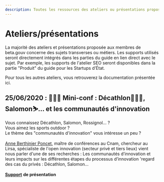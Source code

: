 ```yaml
---
description: Toutes les ressources des ateliers ou présentations proposées à la communauté.
---
```


# Ateliers/présentations

La majorité des ateliers et présentations proposée aux membres de beta.gouv concerne des sujets transverses ou métiers. Les supports utilisés seront directement intégrés dans les parties du guide en lien direct avec le sujet. Par exemple, les supports de l'atelier SEO seront disponibles dans la partie "Produit" du guide pour les Startups d’État.

Pour tous les autres ateliers, vous retrouverez la documentation présentée ici.

## 25/06/2020 : 👩🏼‍🏫 Mini-conf : Décathlon🏄🏾‍♀️, Salomon⛷... et les communautés d'innovation

Vous connaissez Décathlon, Salomon, Rossignol... ?\
Vous aimez les sports outdoor ?\
Le thème des "communautés d'innovation" vous intéresse un peu ?\
\
[Anne Berthinier Poncet](https://www.google.com/url?q=http://innovation.cnam.fr/liste-des-enseignants-/anne-berthinier-poncet-884551.kjsp\&sa=D\&source=calendar\&usd=2\&usg=AOvVaw2sjgkKVykXTf7vnYmvJxwr), maître de conférences au Cnam, chercheur au Lirsa, spécialiste de l'open innovation (secteur privé et tiers lieux) vient nous parler d'une de ses recherches : Les communautés d’innovation et leurs impacts sur les différentes étapes du processus d’innovation 'regard des cas du privés : Décathlon, Salomon...\
\
[**Support**](https://drive.google.com/file/d/1jUuxEY3nxyIuyZXZkQBE7QV13kFezEo8/view?usp=sharing) **de présentation**
